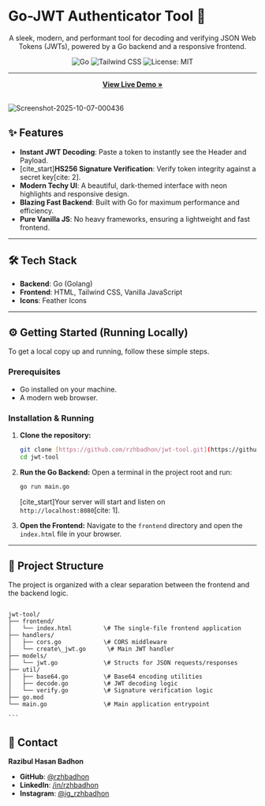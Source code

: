 
# Go-JWT Authenticator Tool 🚀

<p align="center">
  A sleek, modern, and performant tool for decoding and verifying JSON Web Tokens (JWTs), powered by a Go backend and a responsive frontend.
</p>

<p align="center">
  <img src="https://img.shields.io/badge/Go-00ADD8?style=for-the-badge&logo=go&logoColor=white" alt="Go" />
  <img src="https://img.shields.io/badge/Tailwind_CSS-38B2AC?style=for-the-badge&logo=tailwind-css&logoColor=white" alt="Tailwind CSS" />
  <img src="https://img.shields.io/badge/License-MIT-blue.svg?style=for-the-badge" alt="License: MIT" />
</p>

---

<p align="center">
  <a href="https://go-jwt-tool.github.io/"><strong>View Live Demo »</strong></a>
</p>

<br/>

<img src="https://i.ibb.co.com/kg6mScXk/Screenshot-2025-10-07-000436.png" alt="Screenshot-2025-10-07-000436" border="0">

## ✨ Features

* **Instant JWT Decoding**: Paste a token to instantly see the Header and Payload.
* [cite_start]**HS256 Signature Verification**: Verify token integrity against a secret key[cite: 2].
* **Modern Techy UI**: A beautiful, dark-themed interface with neon highlights and responsive design.
* **Blazing Fast Backend**: Built with Go for maximum performance and efficiency.
* **Pure Vanilla JS**: No heavy frameworks, ensuring a lightweight and fast frontend.

---

## 🛠️ Tech Stack

* **Backend**: Go (Golang)
* **Frontend**: HTML, Tailwind CSS, Vanilla JavaScript
* **Icons**: Feather Icons

---

## ⚙️ Getting Started (Running Locally)

To get a local copy up and running, follow these simple steps.

### Prerequisites

* Go installed on your machine.
* A modern web browser.

### Installation & Running

1.  **Clone the repository:**
    ```sh
    git clone [https://github.com/rzhbadhon/jwt-tool.git](https://github.com/rzhbadhon/jwt-tool.git)
    cd jwt-tool
    ```
2.  **Run the Go Backend:**
    Open a terminal in the project root and run:
    ```sh
    go run main.go
    ```
    [cite_start]Your server will start and listen on `http://localhost:8080`[cite: 1].

3.  **Open the Frontend:**
    Navigate to the `frontend` directory and open the `index.html` file in your browser.

---

## 📁 Project Structure

The project is organized with a clear separation between the frontend and the backend logic.

````

jwt-tool/
├── frontend/
│   └── index.html         \# The single-file frontend application
├── handlers/
│   ├── cors.go            \# CORS middleware
│   └── create\_jwt.go      \# Main JWT handler
├── models/
│   └── jwt.go             \# Structs for JSON requests/responses
├── util/
│   ├── base64.go          \# Base64 encoding utilities
│   ├── decode.go          \# JWT decoding logic
│   └── verify.go          \# Signature verification logic
├── go.mod
└── main.go                \# Main application entrypoint

```
````


## 👤 Contact

**Razibul Hasan Badhon**

* **GitHub**: [@rzhbadhon](https://github.com/rzhbadhon)
* **LinkedIn**: [/in/rzhbadhon](https://linkedin.com/in/rzhbadhon)
* **Instagram**: [@ig_rzhbadhon](https://www.instagram.com/ig_rzhbadhon)

